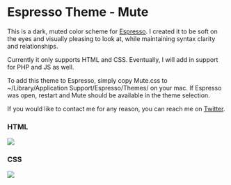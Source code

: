 Espresso Theme - Mute
=================

This is a dark, muted color scheme for <a href="http://macrabbit.com/espresso/" target="_blank">Espresso</a>. I created it to be soft on the eyes and visually pleasing to look at, while maintaining syntax clarity and relationships.

Currently it only supports HTML and CSS. Eventually, I will add in support for PHP and JS as well.

To add this theme to Espresso, simply copy Mute.css to ~/Library/Application Support/Espresso/Themes/ on your mac. If Espresso was open, restart and Mute should be available in the theme selection.

If you would like to contact me for any reason, you can reach me on <a href="http://twitter.com/kevinhamil" target="_blank">Twitter</a>.

<h3>HTML</h3>

<img src="http://i32.photobucket.com/albums/d46/kevin_hamil/mute-html.jpg" border="0"/>

<h3>CSS</h3>

<img src="http://i32.photobucket.com/albums/d46/kevin_hamil/mute-css.jpg" border="0" />
